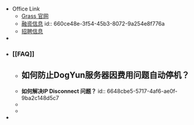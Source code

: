 - Office Link
	- [Grass 官网](https://app.getgrass.io/)
	- [融资信息](https://wellfound.com/company/wynd-labs/funding)
	  id:: 660ce48e-3f54-45b3-8072-9a254e8f776a
	- [招聘信息](https://wellfound.com/company/wynd-nework/jobs)
-
- ### [[FAQ]]
	- 如何防止DogYun服务器因费用问题自动停机？
		-
	- **如何解决IP Disconnect 问题？**
	  id:: 6648cbe5-5717-4af6-ae0f-9ba2c148d5c7
	-
	-
-